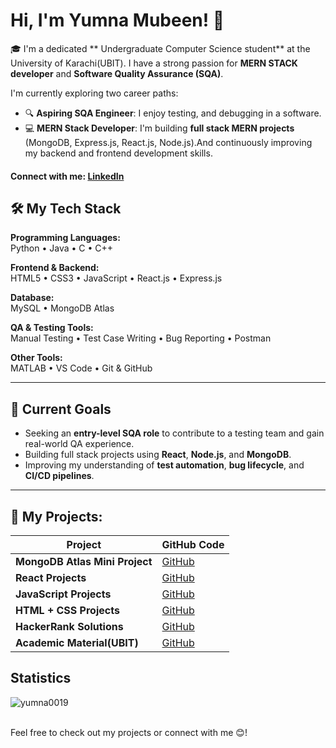 <!--# Hi, I'm Yumna Mubeen! 

💻I am a dedicated Computer Science student at the University of Karachi, with a strong passion for web development. Aspiring Full Stack Developer, currently specializing in React.js to build dynamic and scalable web applications. Passionate about writing clean, efficient code and continuously improving my skills in the MERN stack to become a well-rounded developer.

#### Connect with me: [LinkedIn](https://www.linkedin.com/in/yumna-mubeen-b0893a237)
 
## 🛠️ My Tech Stack:

- **Programming Languages**: Python, Java, C, C++
- **Front-end**: HTML5, CSS3, JavaScript, React.js
- **Back-end**: Express.js
- **Database**: MySQL, MongoDB Atlas.
- **Other Tools**: MATLAB, Postman.
-->

# Hi, I'm Yumna Mubeen! 👋

🎓 I'm a dedicated ** Undergraduate Computer Science student** at the University of Karachi(UBIT). I have a strong passion for **MERN STACK developer** and **Software Quality Assurance (SQA)**.

I'm currently exploring two career paths:
- 🔍 **Aspiring SQA Engineer**: I enjoy testing, and debugging in a software.
- 💻 **MERN Stack Developer**: I'm building **full stack MERN projects** (MongoDB, Express.js, React.js, Node.js).And continuously improving my backend and frontend development skills.

#### Connect with me: [LinkedIn](https://www.linkedin.com/in/yumna-mubeen-b0893a237)

## 🛠️ My Tech Stack

**Programming Languages:**  
Python • Java • C • C++

**Frontend & Backend:**  
HTML5 • CSS3 • JavaScript • React.js • Express.js

**Database:**  
MySQL • MongoDB Atlas

**QA & Testing Tools:**  
Manual Testing • Test Case Writing • Bug Reporting • Postman 

**Other Tools:**  
MATLAB • VS Code • Git & GitHub

---

## 📌 Current Goals
- Seeking an **entry-level SQA role** to contribute to a testing team and gain real-world QA experience.
- Building full stack projects using **React**, **Node.js**, and **MongoDB**.
- Improving my understanding of **test automation**, **bug lifecycle**, and **CI/CD pipelines**.

---


## 📂 My Projects:

| **Project**                       | **GitHub Code**                                         |
|-----------------------------------|---------------------------------------------------------|
| **MongoDB Atlas Mini Project**                | [GitHub](https://github.com/Yumna0019/Mongo_Auth_App) |
| **React Projects**                | [GitHub](https://github.com/Yumna0019/React_Projects) |
| **JavaScript Projects**                    | [GitHub](https://github.com/Yumna0019/JavaScript_Projects) |
| **HTML + CSS Projects**                    | [GitHub](https://github.com/Yumna0019/HTML-CSS_Projects) |
| **HackerRank Solutions**                           | [GitHub](https://github.com/Yumna0019/HackerRank) |
| **Academic Material(UBIT)**  | [GitHub](https://github.com/Yumna0019/Academic-Material-UBIT) |

<!--| **Data Structures and Algorithms (DSA)** | [GitHub](https://github.com/Yumna0019/DSA) |-->


## Statistics

<p><img align="center" src="https://github-readme-stats.vercel.app/api/top-langs?username=yumna0019&show_icons=true&locale=en&layout=compact&theme=dark" alt="yumna0019" /></p>

<!--<p><img align="center" src="https://github-readme-streak-stats.herokuapp.com/?user=yumna0019&theme=dark" alt="yumna0019" /></p>-->

<!--<p>&nbsp;<img align="center" src="https://github-readme-stats.vercel.app/api?username=yumna0019&show_icons=true&locale=en&theme=dark" alt="yumna0019" /></p>-->

<br>
<!-- --- --> 
Feel free to check out my projects or connect with me 😊!
